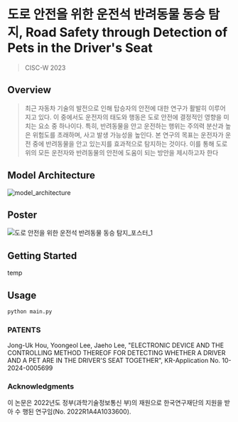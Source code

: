 # 도로 안전을 위한 운전석 반려동물 동승 탐지, Road Safety through Detection of Pets in the Driver's Seat
> CISC-W 2023


## Overview
> 최근 자동차 기술의 발전으로 인해 탑승자의 안전에 대한 연구가 활발히 이루어지고 있다. 이 중에서도 운전자의 태도와 행동은 도로 안전에 결정적인 영향을 미치는 요소 중 하나이다. 특히, 반려동물을 안고 운전하는 행위는 주의력 분산과 높은 위험도를 초래하며, 사고 발생 가능성을 높인다. 본 연구의 목표는 운전자가 운전 중에 반려동물을 안고 있는지를 효과적으로 탐지하는 것이다. 이를 통해 도로 위의 모든 운전자와 반려동물의 안전에 도움이 되는 방안을 제시하고자 한다

## Model Architecture
![model_architecture](https://github.com/crabyg/Pet-detector/assets/105999203/3625f8ed-842d-4c20-8f2d-572350d042ae)

## Poster
![도로 안전을 위한 운전석 반려동물 동승 탐지_포스터_1](https://github.com/crabyg/Pet-detector/assets/105999203/82fdce4a-b7a4-4daa-b756-41020e20dd12)

## Getting Started
temp

## Usage
```bash
python main.py
```

### PATENTS
Jong-Uk Hou, Yoongeol Lee, Jaeho Lee, "ELECTRONIC DEVICE AND THE CONTROLLING METHOD THEREOF FOR DETECTING WHETHER A DRIVER AND A PET ARE IN THE DRIVER'S SEAT TOGETHER", KR-Application No. 10-2024-0005699

### Acknowledgments
이 논문은 2022년도 정부(과학기술정보통신 부)의 재원으로 한국연구재단의 지원을 받아 수 행된 연구임(No. 2022R1A4A1033600).
